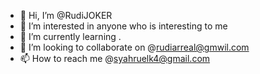- 👋 Hi, I’m @RudiJOKER
- 👀 I’m interested in anyone who is interesting to me
- 🌱 I’m currently learning .
- 💞️ I’m looking to collaborate on @rudiarreal@gmwil.com
- 📫 How to reach me @syahruelk4@gmail.com

<!---
RudiJOKER/RudiJOKER is a ✨ special ✨ repository because its `README.md` (this file) appears on your GitHub profile.
You can click the Preview link to take a look at your changes.
--->
